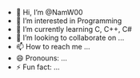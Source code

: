 - 👋 Hi, I’m @NamW00
- 👀 I’m interested in Programming
- 🌱 I’m currently learning C, C++, C#
- 💞️ I’m looking to collaborate on ...
- 📫 How to reach me ...
- 😄 Pronouns: ...
- ⚡ Fun fact: ...

<!---
NamW00/NamW00 is a ✨ special ✨ repository because its `README.md` (this file) appears on your GitHub profile.
You can click the Preview link to take a look at your changes.
--->
